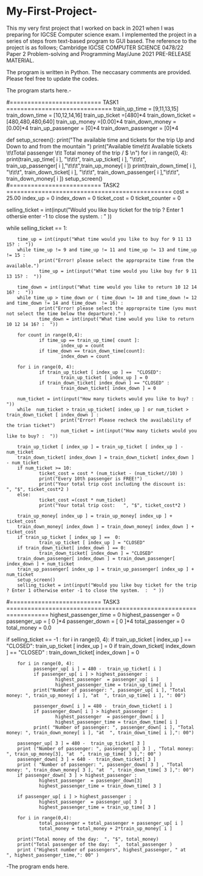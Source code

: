 # My-First-Project-
This my very first project that I worked on back in 2021 when I was preparing for IGCSE Computer science exam. I implemented the project in a series of steps from text-based program to GUI based.  The reference to the project is as follows; Cambridge IGCSE COMPUTER SCIENCE 0478/22 Paper 2 Problem-solving and Programming May/June 2021 PRE-RELEASE MATERIAL. 

The program is written in Python. The neccasary comments are provided. Please feel free to update the codes. 

The program starts here.-

#========================== TASK1 ==============================
train_up_time = [9,11,13,15]
train_down_time = [10,12,14,16]
train_up_ticket =[480]*4
train_down_ticket =[480,480,480,640]
train_up_money =[0.00]*4
train_down_money = [0.00]*4
train_up_passenger = [0]*4
train_down_passenger = [0]*4

def setup_screen():
        print("The available time and tickets for the trip Up and Down to and from the mountain ")
        print("Available time\t\t Available tickets \t\tTotal passenger \t\t Total money of the trip / $ \n")
        for i in range(0, 4):
                print(train_up_time[ i ], "\t\t\t", train_up_ticket[ i ], "\t\t\t",  train_up_passenger[ i ],"\t\t\t",train_up_money[ i ])
                print(train_down_time[ i ], "\t\t\t", train_down_ticket[ i ], "\t\t\t", train_down_passenger[ i ],"\t\t\t", train_down_money[ i ])
setup_screen()
#========================== TASK2 ===============================================
cost = 25.00
index_up = 0
index_down = 0
ticket_cost = 0
ticket_counter = 0

selling_ticket = int(input("Would you like buy ticket for the trip ? Enter 1 othersie enter -1 to close the system.  :  " ))
        
while selling_ticket == 1:

        time_up = int(input("What time would you like to buy for 9 11 13 15? :  "))
        while time_up != 9 and time_up != 11 and time_up != 13 and time_up != 15 :
                print("Error! please select the appropraite time from the available.")
                time_up = int(input("What time would you like buy for 9 11 13 15? :  "))
                
        time_down = int(input("What time would you like to return 10 12 14 16? :  "))
        while time_up > time_down or ( time_down != 10 and time_down != 12 and time_down != 14 and time_down  != 16) :
                print("Error! please select the appropraite time (you must not select the time below the departure)." )
                time_down = int(input("What time would you like to return 10 12 14 16? :  "))
                
        for count in range(0,4):
                if time_up == train_up_time[ count ]:
                        index_up = count
                if time_down == train_down_time[count]:
                        index_down = count

        for i in range(0, 4):
                if train_up_ticket [ index_up ] ==  "CLOSED":
                        train_up_ticket [ index_up ] = 0
                if train_down_ticket[ index_down ] == "CLOSED" :
                        train_down_ticket[ index_down ] = 0

        num_ticket = int(input("How many tickets would you like to buy? :  "))
        while  num_ticket > train_up_ticket[ index_up ] or num_ticket > train_down_ticket [ index_down ] :
                        print("Error! Please recheck the availability of the trian ticket")
                        num_ticket = int(input("How many tickets would you like to buy? :  "))
                                
        train_up_ticket [ index_up ] = train_up_ticket [ index_up ] -  num_ticket
        train_down_ticket[ index_down ] = train_down_ticket[ index_down ] - num_ticket
        if num_ticket >= 10:
                ticket_cost = cost * (num_ticket - (num_ticket//10) )
                print("Every 10th passenger is FREE!")
                print("Your total trip cost including the discount is:   ", "$", ticket_cost*2 )
        else:
                ticket_cost =(cost * num_ticket)
                print("Your total trip cost:   ", "$", ticket_cost*2 )

        train_up_money[ index_up ] = train_up_money[ index_up ] +  ticket_cost
        train_down_money[ index_down ] = train_down_money[ index_down ] + ticket_cost
        if train_up_ticket [ index_up ] ==  0:
                train_up_ticket [ index_up ] = "CLOSED"
        if train_down_ticket[ index_down ] == 0:
                train_down_ticket[ index_down ] = "CLOSED"
        train_down_passenger[ index_down ] = train_down_passenger[ index_down ] + num_ticket
        train_up_passenger[ index_up ] = train_up_passenger[ index_up ] + num_ticket
        setup_screen()
        selling_ticket = int(input("Would you like buy ticket for the trip ? Enter 1 otherwise enter -1 to close the system.  :  " ))
#========================== TASK3 ==================================================================
highest_passenger_time = 0
highest_passenger  = 0
passenger_up = [ 0 ]*4
passenger_down = [ 0 ]*4
total_passenger = 0
total_money = 0.0

if selling_ticket == -1 :
        for i in range(0, 4):
                if train_up_ticket [ index_up ] ==  "CLOSED":
                        train_up_ticket [ index_up ] = 0
                if train_down_ticket[ index_down ] == "CLOSED" :
                        train_down_ticket[ index_down ] = 0
                        
        for i in range(0, 4):
              passenger_up[ i ] = 480 -  train_up_ticket[ i ]
              if passenger_up[ i ] > highest_passenger :
                      highest_passenger  = passenger_up[ i ]
                      highest_passenger_time = train_up_time[ i ]
              print("Number of passenger: ", passenger_up[ i ], "Total money: ", train_up_money[ i ], "at  ", train_up_time[ i ], ": 00")
              
              passenger_down[ i ] = 480 -  train_down_ticket[ i ]
              if passenger_down[ i ] > highest_passenger :
                      highest_passenger  = passenger_down[ i ]
                      highest_passenger_time = train_down_time[ i ]
              print( "Number of passenger: ", passenger_down[ i ], "Total money: ", train_down_money[ i ], "at  ", train_down_time[ i ],": 00")

        passenger_up[ 3 ] = 480 -  train_up_ticket[ 3 ]
        print ("Number of passenger: ", passenger_up[ 3 ] , "Total money: ", train_up_money[3], "at  ", train_up_time[ 3 ],": 00" )
        passenger_down[ 3 ] = 640 -  train_down_ticket[ 3 ]
        print ( "Number of passenger: ", passenger_down[ 3 ] , "Total money: ", train_down_money[ 3 ], "at  ", train_down_time[ 3 ],": 00")
        if passenger_down[ 3 ] > highest_passenger :
                highest_passenger  = passenger_down[3]
                highest_passenger_time = train_down_time[ 3 ]
                      
        if passenger_up[ i ] > highest_passenger :
                highest_passenger  = passenger_up[ 3 ]
                highest_passenger_time = train_up_time[ 3 ]
      
        for i in range(0,4):
                total_passenger = total_passenger + passenger_up[ i ]
                total_money = total_money + 2*train_up_money[ i ]
       
        print("Total money of the day:  ", "$", total_money)
        print("Total passenger of the day:  ",  total_passenger )
        print ("Highest number of passengers", highest_passenger, " at   ", highest_passenger_time,": 00" )


-The program ends here.
             
